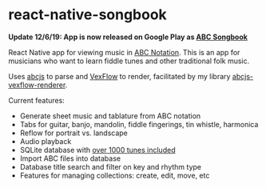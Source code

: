 # react-native-songbook

**Update 12/6/19: App is now released on Google Play as [ABC Songbook](https://play.google.com/store/apps/details?id=com.reactnativesongbook)**

React Native app for viewing music in [ABC Notation](https://en.wikipedia.org/wiki/ABC_notation). This is an app for musicians who want to learn fiddle tunes and other traditional folk music.

Uses [abcjs](https://github.com/paulrosen/abcjs) to parse and [VexFlow](https://github.com/0xfe/vexflow) to render, facilitated by my library [abcjs-vexflow-renderer](https://github.com/matthewdorner/abcjs-vexflow-renderer).

Current features:
- Generate sheet music and tablature from ABC notation
- Tabs for guitar, banjo, mandolin, fiddle fingerings, tin whistle, harmonica
- Reflow for portrait vs. landscape
- Audio playback
- SQLite database with [over 1000 tunes included](https://github.com/jukedeck/nottingham-dataset)
- Import ABC files into database
- Database title search and filter on key and rhythm type
- Features for managing collections: create, edit, move, etc
